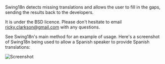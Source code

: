 Swing18n detects missing translations and allows the user to fill in the gaps, sending the results back to the developers.

It is under the BSD licence.  Please don't hesitate to email ricky.clarkson@gmail.com with any questions.

See Swing18n's main method for an example of usage.  Here's a screenshot of Swing18n being used to allow a Spanish speaker to provide Spanish translations:

![Screenshot](swing18n/blob/master/swing18n.png)
